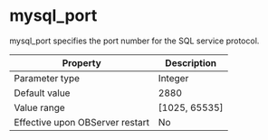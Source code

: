 mysql_port 
===============================

mysql_port specifies the port number for the SQL service protocol. 


|          **Property**           | **Description** |
|---------------------------------|-----------------|
| Parameter type                  | Integer         |
| Default value                   | 2880            |
| Value range                     | \[1025, 65535\] |
| Effective upon OBServer restart | No              |



